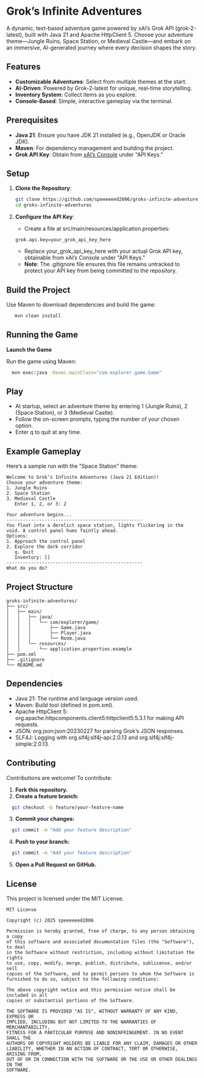 # Grok’s Infinite Adventures

A dynamic, text-based adventure game powered by xAI’s Grok API (grok-2-latest), built with Java 21 and Apache HttpClient 5. Choose your adventure theme—Jungle Ruins, Space Station, or Medieval Castle—and embark on an immersive, AI-generated journey where every decision shapes the story.

## Features
- **Customizable Adventures**: Select from multiple themes at the start.
- **AI-Driven**: Powered by Grok-2-latest for unique, real-time storytelling.
- **Inventory System**: Collect items as you explore.
- **Console-Based**: Simple, interactive gameplay via the terminal.

## Prerequisites
- **Java 21**: Ensure you have JDK 21 installed (e.g., OpenJDK or Oracle JDK).
- **Maven**: For dependency management and building the project.
- **Grok API Key**: Obtain from [xAI’s Console](https://console.x.ai) under "API Keys."

## Setup
1. **Clone the Repository**:
   ```bash
   git clone https://github.com/speeeeeed2006/groks-infinite-adventures.git
   cd groks-infinite-adventures
   ```

2. **Configure the API Key**:
   * Create a file at src/main/resources/application.properties:
    ``` properties
    grok.api.key=your_grok_api_key_here
    ```
   * Replace your_grok_api_key_here with your actual Grok API key, obtainable from xAI’s Console under "API Keys."
   * **Note**: The <span class="bg-warning">.gitignore</span> file ensures this file remains untracked to protect your API key from being committed to the repository.

## Build the Project
   Use Maven to download dependencies and build the game:
    
   ```bash 
      mvn clean install
   ```
## Running the Game
  **Launch the Game**

  Run the game using Maven:
  ```bash
    mvn exec:java -Dexec.mainClass="com.explorer.game.Game"
   ```
## Play
  * At startup, select an adventure theme by entering 1 (Jungle Ruins), 2 (Space Station), or 3 (Medieval Castle). 
  * Follow the on-screen prompts, typing the number of your chosen option. 
  * Enter q to quit at any time.

## Example Gameplay
  Here’s a sample run with the "Space Station" theme:

```
Welcome to Grok’s Infinite Adventures (Java 21 Edition)!
Choose your adventure theme:
1. Jungle Ruins
2. Space Station
3. Medieval Castle
   Enter 1, 2, or 3: 2

Your adventure begins...
--------------------------------------------------
You float into a derelict space station, lights flickering in the void. A control panel hums faintly ahead.
Options:
1. Approach the control panel
2. Explore the dark corridor
   q. Quit
   Inventory: []
--------------------------------------------------
What do you do?
```

## Project Structure

```
groks-infinite-adventures/
├── src/
│   ├── main/
│   │   ├── java/
│   │   │   └── com/explorer/game/
│   │   │       ├── Game.java
│   │   │       ├── Player.java
│   │   │       └── Room.java
│   │   └── resources/
│   │       └── application.properties.example
├── pom.xml
├── .gitignore
└── README.md
```

## Dependencies

* Java 21: The runtime and language version used. 
* Maven: Build tool (defined in pom.xml). 
* Apache HttpClient 5: org.apache.httpcomponents.client5:httpclient5:5.3.1 for making API requests. 
* JSON: org.json:json:20230227 for parsing Grok’s JSON responses. 
* SLF4J: Logging with org.slf4j:slf4j-api:2.0.13 and org.slf4j:slf4j-simple:2.0.13.

## Contributing
  Contributions are welcome! To contribute:
1. **Fork this repository.**
2. **Create a feature branch:**
  ```bash
    git checkout -b feature/your-feature-name
  ```
3. **Commit your changes:**
  ```bash
    git commit -m "Add your feature description"
  ```
4. **Push to your branch:**
  ```bash
    git commit -m "Add your feature description"
  ```
5. **Open a Pull Request on GitHub.**

## License
This project is licensed under the MIT License.

 ```
MIT License

Copyright (c) 2025 speeeeeed2006

Permission is hereby granted, free of charge, to any person obtaining a copy
of this software and associated documentation files (the "Software"), to deal
in the Software without restriction, including without limitation the rights
to use, copy, modify, merge, publish, distribute, sublicense, and/or sell
copies of the Software, and to permit persons to whom the Software is
furnished to do so, subject to the following conditions:

The above copyright notice and this permission notice shall be included in all
copies or substantial portions of the Software.

THE SOFTWARE IS PROVIDED "AS IS", WITHOUT WARRANTY OF ANY KIND, EXPRESS OR
IMPLIED, INCLUDING BUT NOT LIMITED TO THE WARRANTIES OF MERCHANTABILITY,
FITNESS FOR A PARTICULAR PURPOSE AND NONINFRINGEMENT. IN NO EVENT SHALL THE
AUTHORS OR COPYRIGHT HOLDERS BE LIABLE FOR ANY CLAIM, DAMAGES OR OTHER
LIABILITY, WHETHER IN AN ACTION OF CONTRACT, TORT OR OTHERWISE, ARISING FROM,
OUT OF OR IN CONNECTION WITH THE SOFTWARE OR THE USE OR OTHER DEALINGS IN THE
SOFTWARE.
 ```
